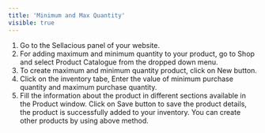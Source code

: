 ```yaml
---
title: 'Minimum and Max Quantity'
visible: true
---
```


1. Go to the Sellacious panel of your website.
2. For adding maximum and minimum quantity to your product, go to Shop and select Product Catalogue from the dropped down menu.
3. To create maximum and minimum quantity product, click on New button.
4. Click on the inventory tabe, Enter the value of minimum purchase quantity and maximum purchase quantity.
5. Fill the information about the product in different sections available in the Product window.
Click on Save button to save the product details, the product is successfully added to your inventory.
You can create other products by using above method.